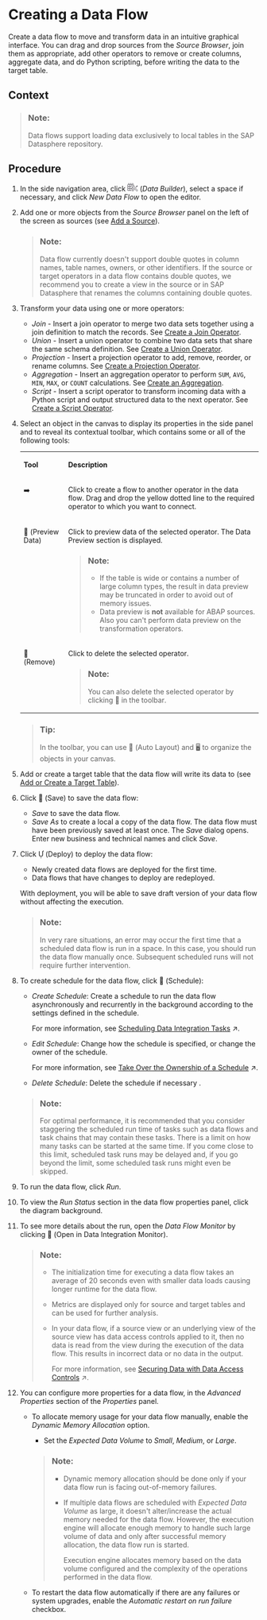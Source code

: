 <!-- loioe30fd1417e954577baae3246ea470c3f -->

<link rel="stylesheet" type="text/css" href="../css/sap-icons.css"/>

# Creating a Data Flow

Create a data flow to move and transform data in an intuitive graphical interface. You can drag and drop sources from the *Source Browser*, join them as appropriate, add other operators to remove or create columns, aggregate data, and do Python scripting, before writing the data to the target table.



<a name="loioe30fd1417e954577baae3246ea470c3f__context_rpc_sxj_pwb"/>

## Context

> ### Note:  
> Data flows support loading data exclusively to local tables in the SAP Datasphere repository.



<a name="loioe30fd1417e954577baae3246ea470c3f__steps_wbn_zjx_1mb"/>

## Procedure

1.  In the side navigation area, click ![](../Creating-Finding-Sharing-Objects/images/Data_Builder_f73dc45.png) \(*Data Builder*\), select a space if necessary, and click *New Data Flow* to open the editor.

2.  Add one or more objects from the *Source Browser* panel on the left of the screen as sources \(see [Add a Source](add-a-source-7b50e8e.md)\).

    > ### Note:  
    > Data flow currently doesn't support double quotes in column names, table names, owners, or other identifiers. If the source or target operators in a data flow contains double quotes, we recommend you to create a view in the source or in SAP Datasphere that renames the columns containing double quotes.

3.  Transform your data using one or more operators:

    -   *Join* - Insert a join operator to merge two data sets together using a join definition to match the records. See [Create a Join Operator](create-a-join-operator-e57633d.md).
    -   *Union* - Insert a union operator to combine two data sets that share the same schema definition. See [Create a Union Operator](create-a-union-operator-e0a3804.md).
    -   *Projection* - Insert a projection operator to add, remove, reorder, or rename columns. See [Create a Projection Operator](create-a-projection-operator-912f740.md).
    -   *Aggregation* - Insert an aggregation operator to perform `SUM`, `AVG`, `MIN`, `MAX`, or `COUNT` calculations. See [Create an Aggregation](create-an-aggregation-328d28f.md).
    -   *Script* - Insert a script operator to transform incoming data with a Python script and output structured data to the next operator. See [Create a Script Operator](create-a-script-operator-f3e2570.md).

4.  Select an object in the canvas to display its properties in the side panel and to reveal its contextual toolbar, which contains some or all of the following tools:


    <table>
    <tr>
    <th valign="top">

    Tool


    
    </th>
    <th valign="top">

    Description


    
    </th>
    </tr>
    <tr>
    <td valign="top">

    :arrow_right:


    
    </td>
    <td valign="top">

    Click to create a flow to another operator in the data flow. Drag and drop the yellow dotted line to the required operator to which you want to connect.


    
    </td>
    </tr>
    <tr>
    <td valign="top">

     <span class="FPA-icons"></span> \(Preview Data\)


    
    </td>
    <td valign="top">

    Click to preview data of the selected operator. The Data Preview section is displayed.

    > ### Note:  
    > -   If the table is wide or contains a number of large column types, the result in data preview may be truncated in order to avoid out of memory issues.
    > -   Data preview is **not** available for ABAP sources. Also you can't perform data preview on the transformation operators.


    
    </td>
    </tr>
    <tr>
    <td valign="top">

    <span class="FPA-icons"></span> \(Remove\)


    
    </td>
    <td valign="top">

    Click to delete the selected operator.

    > ### Note:  
    > You can also delete the selected operator by clicking <span class="FPA-icons"></span> in the toolbar.


    
    </td>
    </tr>
    </table>
    
    > ### Tip:  
    > In the toolbar, you can use <span class="SAP-icons"></span> \(Auto Layout\) and :desktop_computer: to organize the objects in your canvas.

5.  Add or create a target table that the data flow will write its data to \(see [Add or Create a Target Table](add-or-create-a-target-table-0fa7805.md)\).

6.  Click <span class="FPA-icons"></span> \(Save\) to save the data flow:

    -   *Save* to save the data flow.
    -   *Save As* to create a local a copy of the data flow. The data flow must have been previously saved at least once. The *Save* dialog opens. Enter new business and technical names and click *Save*.

7.  Click <span class="SAP-icons"></span> \(Deploy\) to deploy the data flow:

    -   Newly created data flows are deployed for the first time.
    -   Data flows that have changes to deploy are redeployed.

    With deployment, you will be able to save draft version of your data flow without affecting the execution.

    > ### Note:  
    > In very rare situations, an error may occur the first time that a scheduled data flow is run in a space. In this case, you should run the data flow manually once. Subsequent scheduled runs will not require further intervention.

8.  To create schedule for the data flow, click <span class="FPA-icons"></span> \(Schedule\):

    -   *Create Schedule*: Create a schedule to run the data flow asynchronously and recurrently in the background according to the settings defined in the schedule.

        For more information, see [Scheduling Data Integration Tasks](https://help.sap.com/viewer/9f36ca35bc6145e4acdef6b4d852d560/internal/en-US/7fa07621d9c0452a978cb2cc8e4cd2b1.html "Schedule data integration tasks to run periodically at a specified date or time.") :arrow_upper_right:.

    -   *Edit Schedule*: Change how the schedule is specified, or change the owner of the schedule.

        For more information, see [Take Over the Ownership of a Schedule](https://help.sap.com/viewer/9f36ca35bc6145e4acdef6b4d852d560/internal/en-US/4b660c0395454bd0923f732eef4ee4b2.html "Per default, the user who creates a task schedule owns the schedule which means that the job scheduling component runs the task on the owner&apos;s behalf according to the defined schedule. You can assign the ownership of the schedule to yourself.") :arrow_upper_right:.

    -   *Delete Schedule*: Delete the schedule if necessary .

    > ### Note:  
    > For optimal performance, it is recommended that you consider staggering the scheduled run time of tasks such as data flows and task chains that may contain these tasks. There is a limit on how many tasks can be started at the same time. If you come close to this limit, scheduled task runs may be delayed and, if you go beyond the limit, some scheduled task runs might even be skipped.

9.  To run the data flow, click *Run*.

10. To view the *Run Status* section in the data flow properties panel, click the diagram background.

11. To see more details about the run, open the *Data Flow Monitor* by clicking <span class="FPA-icons"></span> \(Open in Data Integration Monitor\).

    > ### Note:  
    > -   The initialization time for executing a data flow takes an average of 20 seconds even with smaller data loads causing longer runtime for the data flow.
    > -   Metrics are displayed only for source and target tables and can be used for further analysis.
    > -   In your data flow, if a source view or an underlying view of the source view has data access controls applied to it, then no data is read from the view during the execution of the data flow. This results in incorrect data or no data in the output.
    > 
    >     For more information, see [Securing Data with Data Access Controls](https://help.sap.com/viewer/9f36ca35bc6145e4acdef6b4d852d560/internal/en-US/a032e51c730147c7a1fcac125b4cfe14.html "Data access controls allow you to apply row-level security to your objects. When a data access control is applied to a data layer view or a business layer object, any user viewing its data will see only the rows for which they are authorized, based on the specified criteria.") :arrow_upper_right:.

12. You can configure more properties for a data flow, in the *Advanced Properties* section of the *Properties* panel.

    -   To allocate memory usage for your data flow manually, enable the *Dynamic Memory Allocation* option.

        -   Set the *Expected Data Volume* to *Small*, *Medium*, or *Large*.

        > ### Note:  
        > -   Dynamic memory allocation should be done only if your data flow run is facing out-of-memory failures.
        > -   If multiple data flows are scheduled with *Expected Data Volume* as large, it doesn't alter/increase the actual memory needed for the data flow. However, the execution engine will allocate enough memory to handle such large volume of data and only after successful memory allocation, the data flow run is started.
        > 
        >     Execution engine allocates memory based on the data volume configured and the complexity of the operations performed in the data flow.

    -   To restart the data flow automatically if there are any failures or system upgrades, enable the *Automatic restart on run failure* checkbox.


